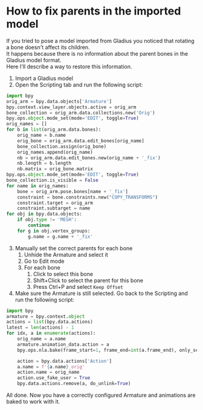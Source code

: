 # How to fix parents in the imported model

If you tried to pose a model imported from Gladius you noticed that rotating a bone doesn't affect its children.  
It happens because there is no information about the parent bones in the Gladius model format.  
Here I'll describe a way to restore this information.
1. Import a Gladius model
2. Open the Scripting tab and run the following script:
```py
import bpy
orig_arm = bpy.data.objects['Armature']
bpy.context.view_layer.objects.active = orig_arm
bone_collection = orig_arm.data.collections.new('Orig')
bpy.ops.object.mode_set(mode='EDIT', toggle=True)
orig_names = []
for b in list(orig_arm.data.bones):
    orig_name = b.name
    orig_bone = orig_arm.data.edit_bones[orig_name]
    bone_collection.assign(orig_bone)
    orig_names.append(orig_name)
    nb = orig_arm.data.edit_bones.new(orig_name + '_fix')
    nb.length = b.length
    nb.matrix = orig_bone.matrix
bpy.ops.object.mode_set(mode='EDIT', toggle=True)
bone_collection.is_visible = False
for name in orig_names:
    bone = orig_arm.pose.bones[name + '_fix']
    constraint = bone.constraints.new("COPY_TRANSFORMS")
    constraint.target = orig_arm
    constraint.subtarget = name
for obj in bpy.data.objects:
    if obj.type != 'MESH':
        continue
    for g in obj.vertex_groups:
        g.name = g.name + '_fix'
```
3. Manually set the correct parents for each bone
    1. Unhide the Armature and select it
    2. Go to Edit mode
    3. For each bone
        1. Click to select this bone
        2. Shift+Click to select the parent for this bone
        3. Press Ctrl+P and select `Keep Offset`
4. Make sure the Armature is still selected. Go back to the Scripting and run the following script:
```py
import bpy
armature = bpy.context.object
actions = list(bpy.data.actions)
latest = len(actions) - 1
for idx, a in enumerate(actions):
    orig_name = a.name
    armature.animation_data.action = a
    bpy.ops.nla.bake(frame_start=1, frame_end=int(a.frame_end), only_selected=False, visual_keying=True, clear_constraints=idx == latest, bake_types={'POSE'}, channel_types={'LOCATION', 'ROTATION', 'SCALE', 'BBONE'})

    action = bpy.data.actions['Action']
    a.name = f'{a.name}_orig'
    action.name = orig_name
    action.use_fake_user = True
    bpy.data.actions.remove(a, do_unlink=True)
```

All done. Now you have a correctly configured Armature and animations are baked to work with it.